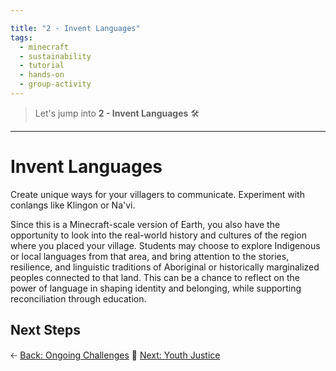 ```yaml
---

title: "2 - Invent Languages"
tags:
  - minecraft
  - sustainability
  - tutorial
  - hands-on
  - group-activity
---
```


> Let's jump into **2 - Invent Languages** 🛠️
-------------------------------------------

# Invent Languages

Create unique ways for your villagers to communicate. Experiment with conlangs like Klingon or Na'vi.

Since this is a Minecraft-scale version of Earth, you also have the opportunity to look into the real-world history and cultures of the region where you placed your village. Students may choose to explore Indigenous or local languages from that area, and bring attention to the stories, resilience, and linguistic traditions of Aboriginal or historically marginalized peoples connected to that land. This can be a chance to reflect on the power of language in shaping identity and belonging, while supporting reconciliation through education.

## Next Steps

🡠 [Back: Ongoing Challenges](/sustainability_lab/Day-6/00_ongoing_challenges)
🤠 [Next: Youth Justice](/sustainability_lab/Day-6/02_youth_justice)
